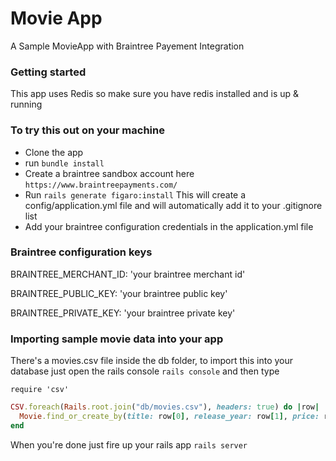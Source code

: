 # Movie App
A Sample MovieApp with Braintree Payement Integration

### Getting started
This app uses Redis so make sure you have redis installed and is up & running

### To try this out on your machine 
- Clone the app
- run `bundle install`
- Create a braintree sandbox account here `https://www.braintreepayments.com/`
- Run `rails generate figaro:install` 
This will create a config/application.yml file and will automatically add it to your .gitignore list 
- Add your braintree configuration credentials in the application.yml file 

### Braintree configuration keys
BRAINTREE_MERCHANT_ID: 'your braintree merchant id'

BRAINTREE_PUBLIC_KEY: 'your braintree public key'

BRAINTREE_PRIVATE_KEY: 'your braintree private key'

### Importing sample movie data into your app
There's a movies.csv file inside the db folder, to import this into your database just 
open the rails console `rails console` and then type

`require 'csv'` 

```ruby 
CSV.foreach(Rails.root.join("db/movies.csv"), headers: true) do |row|
  Movie.find_or_create_by(title: row[0], release_year: row[1], price: row[2], description: row[3], imdb_id: row[4], poster_url: row[5])
end
```
When you're done just fire up your rails app `rails server` 
